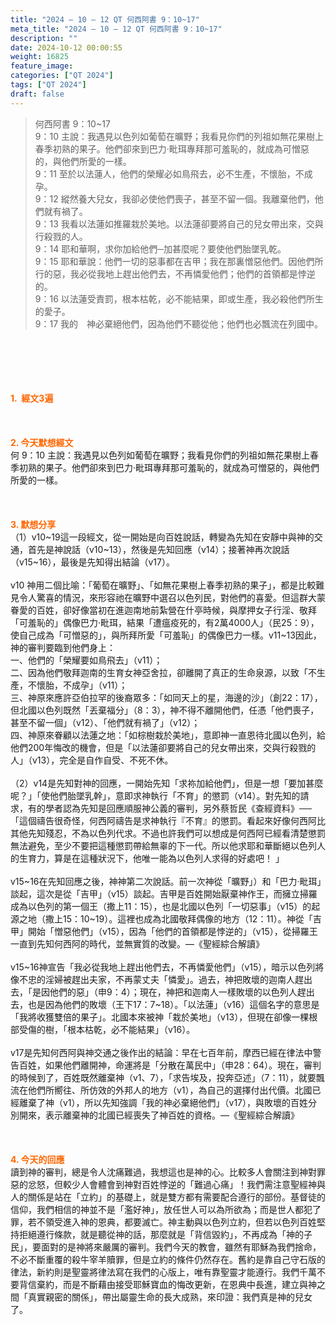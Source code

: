 ```yaml
---
title: "2024 – 10 – 12 QT 何西阿書 9：10~17"
meta_title: "2024 – 10 – 12 QT 何西阿書 9：10~17"
description: ""
date: 2024-10-12 00:00:55
weight: 16825
feature_image: 
categories: ["QT 2024"]
tags: ["QT 2024"]
draft: false
---
```


<blockquote>何西阿書 9：10~17<br />
9：10 主說：我遇見以色列如葡萄在曠野；我看見你們的列祖如無花果樹上春季初熟的果子。他們卻來到巴力‧毗珥專拜那可羞恥的，就成為可憎惡的，與他們所愛的一樣。<br />
9：11 至於以法蓮人，他們的榮耀必如鳥飛去，必不生產，不懷胎，不成孕。<br />
9：12 縱然養大兒女，我卻必使他們喪子，甚至不留一個。我離棄他們，他們就有禍了。<br />
9：13 我看以法蓮如推羅栽於美地。以法蓮卻要將自己的兒女帶出來，交與行殺戮的人。<br />
9：14 耶和華啊，求你加給他們─加甚麼呢？要使他們胎墜乳乾。<br />
9：15 耶和華說：他們一切的惡事都在吉甲；我在那裏憎惡他們。因他們所行的惡，我必從我地上趕出他們去，不再憐愛他們；他們的首領都是悖逆的。<br />
9：16 以法蓮受責罰，根本枯乾，必不能結果，即或生產，我必殺他們所生的愛子。<br />
9：17 我的　神必棄絕他們，因為他們不聽從他；他們也必飄流在列國中。</blockquote><br />
&nbsp;<br />
<br />
&nbsp;<br />
<br />
<span style="color: #ff6600;"><strong>1.  經文3遍</strong></span><br />
<br />
&nbsp;<br />
<br />
<span style="color: #ff6600;"><strong>2. 今天默想經文<br />
</strong></span>何 9：10 主說：我遇見以色列如葡萄在曠野；我看見你們的列祖如無花果樹上春季初熟的果子。他們卻來到巴力‧毗珥專拜那可羞恥的，就成為可憎惡的，與他們所愛的一樣。<br />
<br />
&nbsp;<br />
<br />
<strong><span style="color: #ff6600;">3. 默想分享<br />
</span></strong>（1）v10~19這一段經文，從一開始是向百姓說話，轉變為先知在安靜中與神的交通，首先是神說話（v10~13），然後是先知回應（v14）；接著神再次說話（v15~16），最後是先知得出結論（v17）。<br />
<br />
v10 神用二個比喻：「葡萄在曠野」、「如無花果樹上春季初熟的果子」，都是比較難見令人驚喜的情況，來形容祂在曠野中選召以色列民，對他們的喜愛。但這群大蒙眷愛的百姓，卻好像當初在進迦南地前紮營在什亭時候，與摩押女子行淫、敬拜「可羞恥的」偶像巴力·毗珥，結果「遭瘟疫死的，有2萬4000人」（民25：9），使自己成為「可憎惡的」，與所拜所愛「可羞恥」的偶像巴力一樣。v11~13因此，神的審判要臨到他們身上：<br />
一、他們的「榮耀要如鳥飛去」（v11）；<br />
二、因為他們敬拜迦南的生育女神亞舍拉，卻離開了真正的生命泉源，以致「不生產，不懷胎，不成孕」（v11）；<br />
三、神原來應許亞伯拉罕的後裔眾多：「如同天上的星，海邊的沙」（創22：17），但北國以色列既然「丟棄福分」（8：3），神不得不離開他們，任憑「他們喪子，甚至不留一個」（v12）、「他們就有禍了」（v12）；<br />
四、神原來眷顧以法蓮之地：「如棕樹栽於美地」，意即神一直恩待北國以色列，給他們200年悔改的機會，但是「以法蓮卻要將自己的兒女帶出來，交與行殺戮的人」（v13），完全是自作自受、不死不休。<br />
<br />
（2）v14是先知對神的回應，一開始先知「求祢加給他們」，但是一想「要加甚麼呢？」「使他們胎墜乳幹」，意即求神執行「不育」的懲罰（v14）。對先知的請求，有的學者認為先知是回應順服神公義的審判，另外蔡哲民《查經資料》──「這個禱告很奇怪，何西阿禱告是求神執行『不育』的懲罰。看起來好像何西阿比其他先知殘忍，不為以色列代求。不過也許我們可以想成是何西阿已經看清楚懲罰無法避免，至少不要把這種懲罰帶給無辜的下一代。所以他求耶和華斷絕以色列人的生育力，算是在這種狀況下，他唯一能為以色列人求得的好處吧！ 」<br />
<br />
v15~16在先知回應之後，神神第二次說話。前一次神從「曠野」）和「巴力·毗珥」談起，這次是從「吉甲」（v15）談起。吉甲是百姓開始厭棄神作王，而擁立掃羅成為以色列的第一個王（撒上11：15），也是北國以色列「一切惡事」（v15）的起源之地（撒上15：10~19）。這裡也成為北國敬拜偶像的地方（12：11）。神從「吉甲」開始「憎惡他們」（v15），因為「他們的首領都是悖逆的」（v15），從掃羅王一直到先知何西阿的時代，並無實質的改變。—《聖經綜合解讀》<br />
<br />
v15~16神宣告「我必從我地上趕出他們去，不再憐愛他們」（v15），暗示以色列將像不忠的淫婦被趕出夫家，不再蒙丈夫「憐愛」。過去，神把敗壞的迦南人趕出去，「是因他們的惡」（申9：4）；現在，神把和迦南人一樣敗壞的以色列人趕出去，也是因為他們的敗壞（王下17：7~18）。「以法蓮」（v16）這個名字的意思是「我將收獲雙倍的果子」。北國本來被神「栽於美地」（v13），但現在卻像一棵根部受傷的樹，「根本枯乾，必不能結果」（v16）。<br />
<br />
v17是先知何西阿與神交通之後作出的結論：早在七百年前，摩西已經在律法中警告百姓，如果他們離開神，命運將是「分散在萬民中」（申28：64）。現在，審判的時候到了，百姓既然離棄神（v1、7），「求告埃及，投奔亞述」（7：11），就要飄流在他們所嚮往、所仿效的外邦人的地方（v1），為自己的選擇付出代價。北國已經離棄了神（v1），所以先知強調「我的神必棄絕他們」（v17），與敗壞的百姓分別開來，表示離棄神的北國已經喪失了神百姓的資格。—《聖經綜合解讀》<br />
<br />
&nbsp;<br />
<br />
<strong style="font-size: inherit;"><span style="color: #ff6600;">4. 今天的回應<br />
</span></strong>讀到神的審判，總是令人沈痛難過，我想這也是神的心。比較多人會關注到神對罪惡的忿怒，但較少人會體會到神對百姓悖逆的「難過心痛」！我們需注意聖經神與人的關係是站在「立約」的基礎上，就是雙方都有需要配合遵行的部份。基督徒的信仰，我們相信的神並不是「濫好神」，放任世人可以為所欲為；而是世人都犯了罪，若不領受進入神的恩典，都要滅亡。神主動與以色列立約，但若以色列百姓堅持拒絕遵行條款，就是聽從神的話，那麼就是「背信毀約」，不再成為「神的子民」，要面對的是神將來嚴厲的審判。我們今天的教會，雖然有耶穌為我們捨命，不必不斷重覆的殺牛宰羊贖罪，但是立約的條件仍然存在。舊約是靠自己守石版的律法，新約則是聖靈將律法寫在我們的心版上，唯有靠聖靈才能遵行。我們千萬不要背信棄約，而是不斷藉由接受耶穌寶血的悔改更新，在恩典中長進，建立與神之間「真實親密的關係」，帶出屬靈生命的長大成熟，來印證：我們真是神的兒女了。<br />
<br />
&nbsp;<br />
<br />
<strong style="font-size: inherit;"><span style="color: #ff6600;"> </span></strong>
        